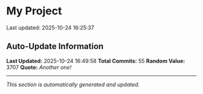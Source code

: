 # My Project


Last updated: 2025-10-24 16:25:37























































## Auto-Update Information

**Last Updated:** 2025-10-24 16:49:58
**Total Commits:** 55
**Random Value:** 3707
**Quote:** _Another one!_

---
_This section is automatically generated and updated._
